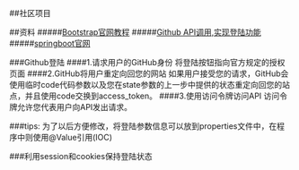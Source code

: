 ##社区项目

##资料
#####[Bootstrap官网教程]( https://v3.bootcss.com)
#####[Github API调用,实现登陆功能](https://developer.github.com/apps/building-oauth-apps/creating-an-oauth-app/)
#####[springboot官网](https://spring.io/projects/spring-boot/)

###Github登陆
####1.请求用户的GitHub身份
将登陆按钮指向官方规定的授权页面
####2.GitHub将用户重定向回您的网站
如果用户接受您的请求，GitHub会使用临时code代码参数以及您在state参数的上一步中提供的状态重定向回您的站点，并且使用code交换到access_token。
####3.使用访问令牌访问API
访问令牌允许您代表用户向API发出请求。

###tips:
为了以后方便修改，将登陆参数信息可以放到properties文件中，在程序中则使用@Value引用(IOC)

###利用session和cookies保持登陆状态
